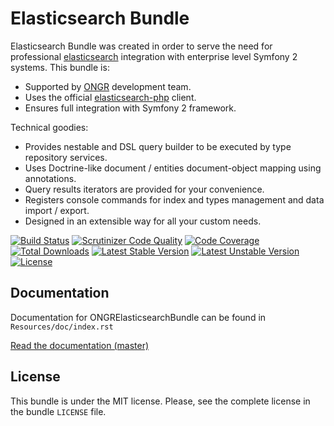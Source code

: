 # Elasticsearch Bundle

Elasticsearch Bundle was created in order to serve the need for professional [elasticsearch](http://www.elasticsearch.org) integration with enterprise level Symfony 2 systems. This bundle is:

- Supported by [ONGR](http://ongr.io) development team.
- Uses the official [elasticsearch-php](https://github.com/elasticsearch/elasticsearch-php) client.
- Ensures full integration with Symfony 2 framework.

Technical goodies: 

- Provides nestable and DSL query builder to be executed by type repository services.
- Uses Doctrine-like document / entities document-object mapping using annotations.
- Query results iterators are provided for your convenience.
- Registers console commands for index and types management and data import / export.
- Designed in an extensible way for all your custom needs.

[![Build Status](https://travis-ci.org/ongr-io/ElasticsearchBundle.svg?branch=master)](https://travis-ci.org/ongr-io/ElasticsearchBundle)
[![Scrutinizer Code Quality](https://scrutinizer-ci.com/g/ongr-io/ElasticsearchBundle/badges/quality-score.png?b=master)](https://scrutinizer-ci.com/g/ongr-io/ElasticsearchBundle/?branch=master)
[![Code Coverage](https://scrutinizer-ci.com/g/ongr-io/ElasticsearchBundle/badges/coverage.png?b=master)](https://scrutinizer-ci.com/g/ongr-io/ElasticsearchBundle/?branch=master)
[![Total Downloads](https://poser.pugx.org/ongr/elasticsearch-bundle/downloads.svg)](https://packagist.org/packages/ongr/elasticsearch-bundle)
[![Latest Stable Version](https://poser.pugx.org/ongr/elasticsearch-bundle/v/stable.svg)](https://packagist.org/packages/ongr/elasticsearch-bundle)
[![Latest Unstable Version](https://poser.pugx.org/ongr/elasticsearch-bundle/v/unstable.svg)](https://packagist.org/packages/ongr/elasticsearch-bundle)
[![License](https://poser.pugx.org/ongr/elasticsearch-bundle/license.svg)](https://packagist.org/packages/ongr/elasticsearch-bundle)

## Documentation

Documentation for ONGRElasticsearchBundle can be found in `Resources/doc/index.rst`

[Read the documentation (master)](https://github.com/ongr-io/ElasticsearchBundle/blob/master/Resources/doc/index.rst)

## License

This bundle is under the MIT license. Please, see the complete license in the bundle `LICENSE` file.
